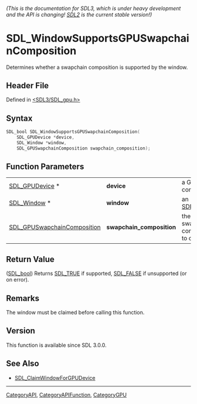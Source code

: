 ###### (This is the documentation for SDL3, which is under heavy development and the API is changing! [SDL2](https://wiki.libsdl.org/SDL2/) is the current stable version!)
# SDL_WindowSupportsGPUSwapchainComposition

Determines whether a swapchain composition is supported by the window.

## Header File

Defined in [<SDL3/SDL_gpu.h>](https://github.com/libsdl-org/SDL/blob/main/include/SDL3/SDL_gpu.h)

## Syntax

```c
SDL_bool SDL_WindowSupportsGPUSwapchainComposition(
    SDL_GPUDevice *device,
    SDL_Window *window,
    SDL_GPUSwapchainComposition swapchain_composition);
```

## Function Parameters

|                                                            |                           |                                     |
| ---------------------------------------------------------- | ------------------------- | ----------------------------------- |
| [SDL_GPUDevice](SDL_GPUDevice) *                           | **device**                | a GPU context.                      |
| [SDL_Window](SDL_Window) *                                 | **window**                | an [SDL_Window](SDL_Window).        |
| [SDL_GPUSwapchainComposition](SDL_GPUSwapchainComposition) | **swapchain_composition** | the swapchain composition to check. |

## Return Value

([SDL_bool](SDL_bool)) Returns [SDL_TRUE](SDL_TRUE) if supported,
[SDL_FALSE](SDL_FALSE) if unsupported (or on error).

## Remarks

The window must be claimed before calling this function.

## Version

This function is available since SDL 3.0.0.

## See Also

- [SDL_ClaimWindowForGPUDevice](SDL_ClaimWindowForGPUDevice)

----
[CategoryAPI](CategoryAPI), [CategoryAPIFunction](CategoryAPIFunction), [CategoryGPU](CategoryGPU)

